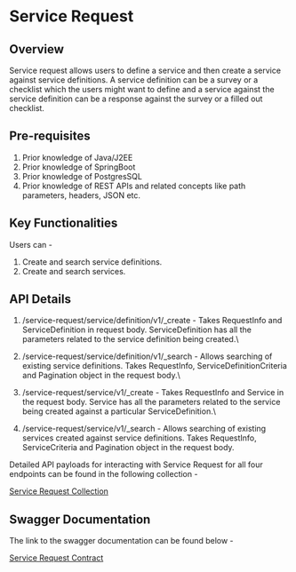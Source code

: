 # Service Request

## Overview

Service request allows users to define a service and then create a service against service definitions. A service definition can be a survey or a checklist which the users might want to define and a service against the service definition can be a response against the survey or a filled out checklist.

## Pre-requisites

1. Prior knowledge of Java/J2EE
2. Prior knowledge of SpringBoot
3. Prior knowledge of PostgresSQL
4. Prior knowledge of REST APIs and related concepts like path parameters, headers, JSON etc.

## Key Functionalities

Users can -

1. Create and search service definitions.
2. Create and search services.

## API Details

1. /service-request/service/definition/v1/\_create - Takes RequestInfo and ServiceDefinition in request body. ServiceDefinition has all the parameters related to the service definition being created.\

2. /service-request/service/definition/v1/\_search - Allows searching of existing service definitions. Takes RequestInfo, ServiceDefinitionCriteria and Pagination object in the request body.\

3. /service-request/service/v1/\_create - Takes RequestInfo and Service in the request body. Service has all the parameters related to the service being created against a particular ServiceDefinition.\

4. /service-request/service/v1/\_search - Allows searching of existing services created against service definitions. Takes RequestInfo, ServiceCriteria and Pagination object in the request body.

Detailed API payloads for interacting with Service Request for all four endpoints can be found in the following collection -

[Service Request Collection](https://api.postman.com/collections/12892142-f7bf3d00-6eed-4efc-8cbe-66dd22833f8e?access\_key=PMAT-01GST3SNZDFX2CZ5GW0A69M91K)

## Swagger Documentation

The link to the swagger documentation can be found below -

[Service Request Contract](https://editor.swagger.io/?url=https://raw.githubusercontent.com/egovernments/DIGIT-OSS/health-checklist-final/core-services/service-request/src/main/resources/service-request-contract.yaml)
